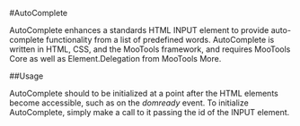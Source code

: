 #AutoComplete

AutoComplete enhances a standards HTML INPUT element to provide auto-complete functionality from a list of predefined words. AutoComplete is written in HTML, CSS, and the MooTools framework, and requires MooTools Core as well as Element.Delegation from MooTools More.

##Usage

AutoComplete should to be initialized at a point after the HTML elements become accessible, such as on the *domready* event. To initialize AutoComplete, simply make a call to it passing the id of the INPUT element.